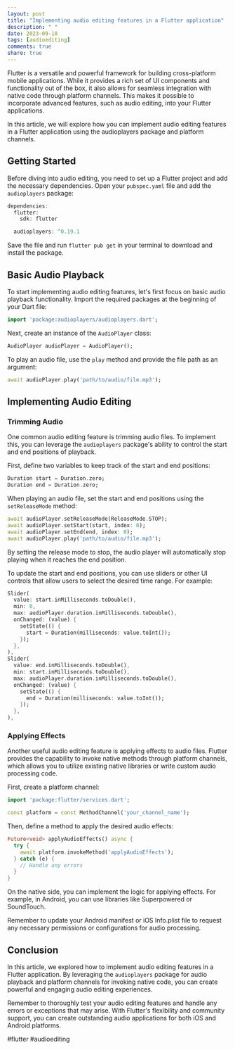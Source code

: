 ```yaml
---
layout: post
title: "Implementing audio editing features in a Flutter application"
description: " "
date: 2023-09-18
tags: [audioediting]
comments: true
share: true
---
```


Flutter is a versatile and powerful framework for building cross-platform mobile applications. While it provides a rich set of UI components and functionality out of the box, it also allows for seamless integration with native code through platform channels. This makes it possible to incorporate advanced features, such as audio editing, into your Flutter applications.

In this article, we will explore how you can implement audio editing features in a Flutter application using the audioplayers package and platform channels.

## Getting Started

Before diving into audio editing, you need to set up a Flutter project and add the necessary dependencies. Open your `pubspec.yaml` file and add the `audioplayers` package:

```dart
dependencies:
  flutter:
    sdk: flutter

  audioplayers: ^0.19.1
```

Save the file and run `flutter pub get` in your terminal to download and install the package.

## Basic Audio Playback

To start implementing audio editing features, let's first focus on basic audio playback functionality. Import the required packages at the beginning of your Dart file:

```dart
import 'package:audioplayers/audioplayers.dart';
```

Next, create an instance of the `AudioPlayer` class:

```dart
AudioPlayer audioPlayer = AudioPlayer();
```

To play an audio file, use the `play` method and provide the file path as an argument:

```dart
await audioPlayer.play('path/to/audio/file.mp3');
```

## Implementing Audio Editing

### Trimming Audio

One common audio editing feature is trimming audio files. To implement this, you can leverage the `audioplayers` package's ability to control the start and end positions of playback.

First, define two variables to keep track of the start and end positions:

```dart
Duration start = Duration.zero;
Duration end = Duration.zero;
```

When playing an audio file, set the start and end positions using the `setReleaseMode` method:

```dart
await audioPlayer.setReleaseMode(ReleaseMode.STOP);
await audioPlayer.setStart(start, index: 0);
await audioPlayer.setEnd(end, index: 0);
await audioPlayer.play('path/to/audio/file.mp3');
```

By setting the release mode to stop, the audio player will automatically stop playing when it reaches the end position.

To update the start and end positions, you can use sliders or other UI controls that allow users to select the desired time range. For example:

```dart
Slider(
  value: start.inMilliseconds.toDouble(),
  min: 0,
  max: audioPlayer.duration.inMilliseconds.toDouble(),
  onChanged: (value) {
    setState(() {
      start = Duration(milliseconds: value.toInt());
    });
  },
),
Slider(
  value: end.inMilliseconds.toDouble(),
  min: start.inMilliseconds.toDouble(),
  max: audioPlayer.duration.inMilliseconds.toDouble(),
  onChanged: (value) {
    setState(() {
      end = Duration(milliseconds: value.toInt());
    });
  },
),
```

### Applying Effects

Another useful audio editing feature is applying effects to audio files. Flutter provides the capability to invoke native methods through platform channels, which allows you to utilize existing native libraries or write custom audio processing code.

First, create a platform channel:

```dart
import 'package:flutter/services.dart';

const platform = const MethodChannel('your_channel_name');
```

Then, define a method to apply the desired audio effects:

```dart
Future<void> applyAudioEffects() async {
  try {
    await platform.invokeMethod('applyAudioEffects');
  } catch (e) {
    // Handle any errors
  }
}
```

On the native side, you can implement the logic for applying effects. For example, in Android, you can use libraries like Superpowered or SoundTouch.

Remember to update your Android manifest or iOS Info.plist file to request any necessary permissions or configurations for audio processing.

## Conclusion

In this article, we explored how to implement audio editing features in a Flutter application. By leveraging the `audioplayers` package for audio playback and platform channels for invoking native code, you can create powerful and engaging audio editing experiences.

Remember to thoroughly test your audio editing features and handle any errors or exceptions that may arise. With Flutter's flexibility and community support, you can create outstanding audio applications for both iOS and Android platforms.

#flutter #audioediting